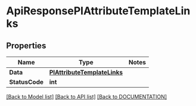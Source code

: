 # ApiResponsePIAttributeTemplateLinks

## Properties
Name | Type | Notes
------------ | ------------- | -------------
**Data** | **[**PIAttributeTemplateLinks**](../Model/PIAttributeTemplateLinks.md)**
**StatusCode** | **int**

[[Back to Model list]](../../DOCUMENTATION.md#documentation-for-models) [[Back to API list]](../../DOCUMENTATION.md#documentation-for-api-endpoints) [[Back to DOCUMENTATION]](../../DOCUMENTATION.md)
